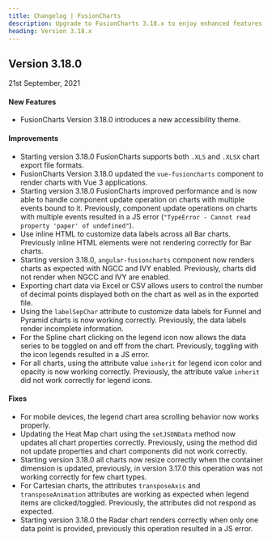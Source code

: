 ```yaml
---
title: Changelog | FusionCharts
description: Upgrade to FusionCharts 3.18.x to enjoy enhanced features, bug fixes, and improved performance. Check out the detailed version history for all updates. Try now!
heading: Version 3.18.x
---
```


<h2 class="sub-heading">Version 3.18.0</h2>

<p class="release-date">21st September, 2021</p>

<h4>New Features</h4>

-  FusionCharts Version 3.18.0 introduces a new accessibility theme.

<h4>Improvements</h4>

-  Starting version 3.18.0 FusionCharts supports both `.XLS` and `.XLSX` chart export file formats.
-  FusionCharts Version 3.18.0 updated the `vue-fusioncharts` component to render charts with Vue 3 applications.
-  Starting version 3.18.0 FusionCharts improved performance and is now able to handle component update operation on charts with multiple events bound to it. Previously, component update operations on charts with multiple events resulted in a JS error (`"TypeError - Cannot read property 'paper' of undefined"`).
-  Use inline HTML to customize data labels across all Bar charts. Previously inline HTML elements were not rendering correctly for Bar charts.
-  Starting version 3.18.0, `angular-fusioncharts` component now renders charts as expected with NGCC and IVY enabled. Previously, charts did not render when NGCC and IVY are enabled.
-  Exporting chart data via Excel or CSV allows users to control the number of decimal points displayed both on the chart as well as in the exported file.
-  Using the `labelSepChar` attribute to customize data labels for Funnel and Pyramid charts is now working correctly. Previously, the data labels render incomplete information.
-  For the Spline chart clicking on the legend icon now allows the data series to be toggled on and off from the chart. Previously, toggling with the icon legends resulted in a JS error.
-  For all charts, using the attribute value `inherit` for legend icon color and opacity is now working correctly. Previously, the attribute value `inherit` did not work correctly for legend icons.

<h4>Fixes</h4>

-  For mobile devices, the legend chart area scrolling behavior now works properly.
-  Updating the Heat Map chart using the `setJSONData` method now updates all chart properties correctly. Previously, using the method did not update properties and chart components did not work correctly.
-  Starting version 3.18.0 all charts now resize correctly when the container dimension is updated, previously, in version 3.17.0 this operation was not working correctly for few chart types.
-  For Cartesian charts, the attributes `transposeAxis` and `transposeAnimation` attributes are working as expected when legend items are clicked/toggled. Previously, the attributes did not respond as expected.
-  Starting version 3.18.0 the Radar chart renders correctly when only one data point is provided, previously this operation resulted in a JS error.
